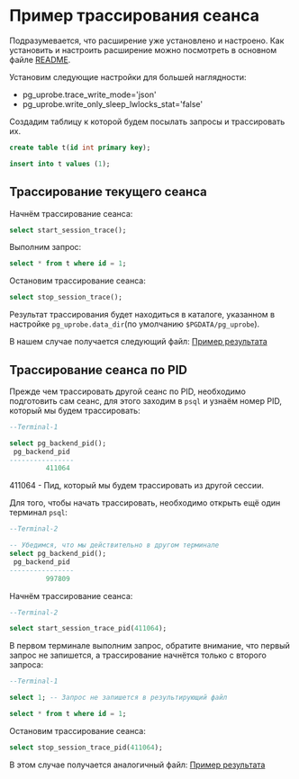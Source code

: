 # Пример трассирования сеанса

Подразумевается, что расширение уже установлено и настроено. Как установить и настроить расширение можно посмотреть в основном файле [README](./../README.md#установка).

Установим следующие настройки для большей наглядности:
- pg_uprobe.trace_write_mode='json'
- pg_uprobe.write_only_sleep_lwlocks_stat='false'

Создадим таблицу к которой будем посылать запросы и трассировать их.
```sql
create table t(id int primary key);

insert into t values (1);
```
## Трассирование текущего сеанса

Начнём трассирование сеанса:
```sql
select start_session_trace();
```
Выполним запрос:

```sql
select * from t where id = 1;
```
Остановим трассирование сеанса:
```sql
select stop_session_trace();
```

Результат трассирования будет находиться в каталоге, указанном в настройке `pg_uprobe.data_dir`(по умолчанию `$PGDATA/pg_uprobe`).

В нашем случае получается следующий файл: [Пример результата](./example_trace_session.json)

## Трассирование сеанса по PID
Прежде чем трассировать другой сеанс по PID, необходимо подготовить сам сеанс, для этого заходим в `psql` и узнаём номер PID, который мы будем трассировать:
```sql
--Terminal-1

select pg_backend_pid();
 pg_backend_pid 
----------------
         411064
```
411064 - Пид, который мы будем трассировать из другой сессии.

Для того, чтобы начать трассировать, необходимо открыть ещё один терминал `psql`:

```sql
--Terminal-2

-- Убедимся, что мы действительно в другом терминале
select pg_backend_pid();
 pg_backend_pid 
----------------
         997809

```

Начнём трассирование сеанса:
```sql
--Terminal-2

select start_session_trace_pid(411064);
```
В первом терминале выполним запрос, обратите внимание, что первый запрос не запишется, а трассирование начнётся только с второго запроса:
```sql
--Terminal-1

select 1; -- Запрос не запишется в результирующий файл

select * from t where id = 1;
```

Остановим трассирование сеанса:
```sql
select stop_session_trace_pid(411064);
```

В этом случае получается аналогичный файл: [Пример результата](./example_trace_session.json)
